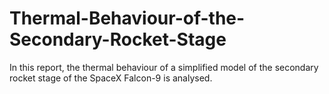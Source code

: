 # Thermal-Behaviour-of-the-Secondary-Rocket-Stage
In this report, the thermal behaviour of a simplified model of the secondary rocket stage of the SpaceX Falcon-9 is analysed. 
